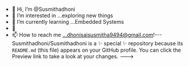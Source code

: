 - 👋 Hi, I’m @Susmithadhoni
- 👀 I’m interested in ...exploring new things
- 🌱 I’m currently learning ...Embedded Systems
- 💞️ 
- 📫 How to reach me ...dhonisaisusmitha9494@gmail.com!---
Susmithadhoni/Susmithadhoni is a ✨ special ✨ repository because its `README.md` (this file) appears on your GitHub profile.
You can click the Preview link to take a look at your changes.
--->
